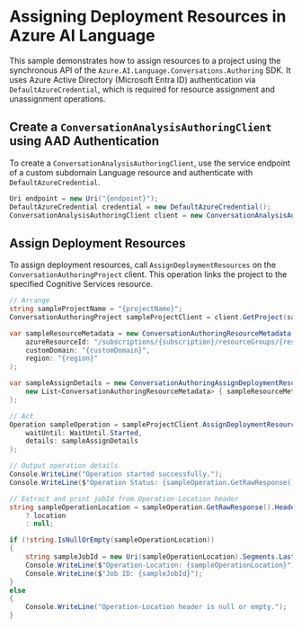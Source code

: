 # Assigning Deployment Resources in Azure AI Language

This sample demonstrates how to assign resources to a project using the synchronous API of the `Azure.AI.Language.Conversations.Authoring` SDK.
It uses Azure Active Directory (Microsoft Entra ID) authentication via `DefaultAzureCredential`, which is required for resource assignment and unassignment operations.

## Create a `ConversationAnalysisAuthoringClient` using AAD Authentication

To create a `ConversationAnalysisAuthoringClient`, use the service endpoint of a custom subdomain Language resource and authenticate with `DefaultAzureCredential`.

```C# Snippet:AnalyzeConversationAuthoring_CreateWithDefaultAzureCredential
Uri endpoint = new Uri("{endpoint}");
DefaultAzureCredential credential = new DefaultAzureCredential();
ConversationAnalysisAuthoringClient client = new ConversationAnalysisAuthoringClient(endpoint, credential);
```

## Assign Deployment Resources

To assign deployment resources, call `AssignDeploymentResources` on the `ConversationAuthoringProject` client. This operation links the project to the specified Cognitive Services resource.

```C# Snippet:Sample16_ConversationsAuthoring_AssignDeploymentResources
// Arrange
string sampleProjectName = "{projectName}";
ConversationAuthoringProject sampleProjectClient = client.GetProject(sampleProjectName);

var sampleResourceMetadata = new ConversationAuthoringResourceMetadata(
    azureResourceId: "/subscriptions/{subscription}/resourceGroups/{resourcegroup}/providers/Microsoft.CognitiveServices/accounts/{sampleAccount}",
    customDomain: "{customDomain}",
    region: "{region}"
);

var sampleAssignDetails = new ConversationAuthoringAssignDeploymentResourcesDetails(
    new List<ConversationAuthoringResourceMetadata> { sampleResourceMetadata }
);

// Act
Operation sampleOperation = sampleProjectClient.AssignDeploymentResources(
    waitUntil: WaitUntil.Started,
    details: sampleAssignDetails
);

// Output operation details
Console.WriteLine("Operation started successfully.");
Console.WriteLine($"Operation Status: {sampleOperation.GetRawResponse().Status}");

// Extract and print jobId from Operation-Location header
string sampleOperationLocation = sampleOperation.GetRawResponse().Headers.TryGetValue("Operation-Location", out string location)
    ? location
    : null;

if (!string.IsNullOrEmpty(sampleOperationLocation))
{
    string sampleJobId = new Uri(sampleOperationLocation).Segments.Last().Split('?')[0];
    Console.WriteLine($"Operation-Location: {sampleOperationLocation}");
    Console.WriteLine($"Job ID: {sampleJobId}");
}
else
{
    Console.WriteLine("Operation-Location header is null or empty.");
}
```
